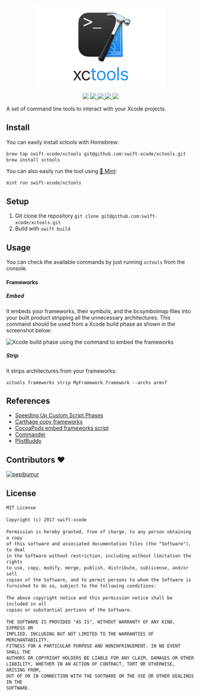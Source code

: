 <p align="center">
<a href="https://github.com/swift-xcode/xctools">
<img src="Assets/Logo.png" alt="xctools" width="350" />
</a>
</p>
<p align="center">
  <img src="https://img.shields.io/badge/package%20managers-SwiftPM-yellow.svg"/>
  <a href="https://github.com/swift-xcode/xctools/releases">
    <img src="https://img.shields.io/github/release/swift-xcode/xcode.svg"/>
  </a>
  <a href="https://travis-ci.org/swift-xcode/xctools">
    <img src="https://img.shields.io/travis/swift-xcode/xctools/master.svg?style=flat"/>
  </a>
  <a href="https://github.com/swift-xcode/xctools/blob/master/LICENSE">
    <img src="https://img.shields.io/github/license/mashape/apistatus.svg"/>
  </a>
  <a>
    <a href="http://swift-xcode.herokuapp.com/"><img src="https://swift-xcode.herokuapp.com/badge.svg"></a>
  </a>
</p>

A set of command line tools to interact with your Xcode projects.

## Install

You can easily install xctools with Homebrew:

```
brew tap swift-xcode/xctools git@github.com:swift-xcode/xctools.git
brew install xctools
```

You can also easily run the tool using [🌱 Mint](https://github.com/yonaskolb/mint):

```bash
mint run swift-xcode/xctools
```

## Setup

1. Git clone the repository `git clone git@github.com:swift-xcode/xctools.git`
2. Build with `swift build`

## Usage

You can check the available commands by just running `xctools` from the console.

#### Frameworks

##### Embed
It embeds your frameworks, their symbols, and the bcsymbolmap files into your built product stripping all the unnecessary architectures. This command should be used from a Xcode build phase as shown in the screenshot below:

![Xcode build phase using the command to embed the frameworks](Assets/Frameworks-Embed.png)

##### Strip
It strips architectures from your frameworks:

```
xctools frameworks strip MyFramework.framework --archs armv7
```

## References

- [Speeding Up Custom Script Phases](http://indiestack.com/2014/12/speeding-up-custom-script-phases/)
- [Carthage copy frameworks](https://github.com/Carthage/Carthage/blob/master/Source/carthage/CopyFrameworks.swift)
- [CocoaPods embed frameworks script](https://github.com/CocoaPods/CocoaPods/blob/master/lib/cocoapods/generator/embed_frameworks_script.rb)
- [Commander](https://github.com/kylef/Commander)
- [PlistBuddy](https://developer.apple.com/legacy/library/documentation/Darwin/Reference/ManPages/man8/PlistBuddy.8.html)

## Contributors :heart:

[<img alt="pepibumur" src="https://avatars3.githubusercontent.com/u/663605?v=4&s=117" width="117">](https://github.com/pepibumur)

## License

```
MIT License

Copyright (c) 2017 swift-xcode

Permission is hereby granted, free of charge, to any person obtaining a copy
of this software and associated documentation files (the "Software"), to deal
in the Software without restriction, including without limitation the rights
to use, copy, modify, merge, publish, distribute, sublicense, and/or sell
copies of the Software, and to permit persons to whom the Software is
furnished to do so, subject to the following conditions:

The above copyright notice and this permission notice shall be included in all
copies or substantial portions of the Software.

THE SOFTWARE IS PROVIDED "AS IS", WITHOUT WARRANTY OF ANY KIND, EXPRESS OR
IMPLIED, INCLUDING BUT NOT LIMITED TO THE WARRANTIES OF MERCHANTABILITY,
FITNESS FOR A PARTICULAR PURPOSE AND NONINFRINGEMENT. IN NO EVENT SHALL THE
AUTHORS OR COPYRIGHT HOLDERS BE LIABLE FOR ANY CLAIM, DAMAGES OR OTHER
LIABILITY, WHETHER IN AN ACTION OF CONTRACT, TORT OR OTHERWISE, ARISING FROM,
OUT OF OR IN CONNECTION WITH THE SOFTWARE OR THE USE OR OTHER DEALINGS IN THE
SOFTWARE.
```
